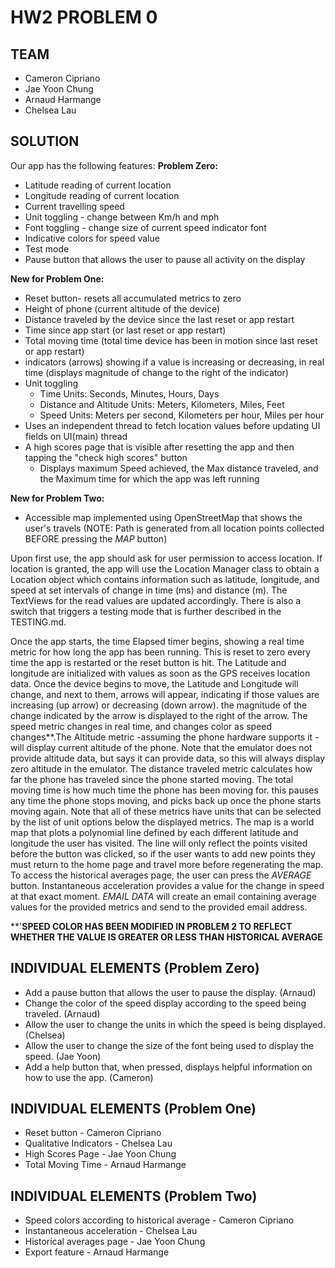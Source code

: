 # HW2 PROBLEM 0

## TEAM
- Cameron Cipriano
- Jae Yoon Chung
- Arnaud Harmange 
- Chelsea Lau

## SOLUTION
 
 Our app has the following features:
**Problem Zero:**
 - Latitude reading of current location
 - Longitude reading of current location
 - Current travelling speed
 - Unit toggling - change between Km/h and mph 
 - Font toggling - change size of current speed indicator font
 - Indicative colors for speed value
 - Test mode
 - Pause button that allows the user to pause all activity on the display

**New for Problem One:**
 - Reset button- resets all accumulated metrics to zero
 - Height of phone (current altitude of the device)
 - Distance traveled by the device since the last reset or app restart
 - Time since app start (or last reset or app restart)
 - Total moving time (total time device has been in motion since last reset or app restart)
 - indicators (arrows) showing if a value is increasing or decreasing, in real time (displays magnitude of change to the right of the indicator)
 - Unit toggling
   - Time Units: Seconds, Minutes, Hours, Days
   - Distance and Altitude Units: Meters, Kilometers, Miles, Feet
   - Speed Units: Meters per second, Kilometers per hour, Miles per hour
 - Uses an independent thread to fetch location values before updating UI fields on UI(main) thread
 - A high scores page that is visible after resetting the app and then tapping the "check high scores" button
   - Displays maximum Speed achieved, the Max distance traveled, and the Maximum time for which the app was left running

**New for Problem Two:**

- Accessible map implemented using OpenStreetMap that shows the user's travels (NOTE: Path is generated from all location points collected BEFORE pressing the _MAP_ button)


 Upon first use, the app should ask for user permission to access location. If location is granted, the app will use the Location Manager class to obtain a Location object which contains information such as latitude, longitude, and speed at set intervals of change in time (ms) and distance (m). The TextViews for the read values are updated accordingly.
 There is also a switch that triggers a testing mode that is further described in the TESTING.md. 

Once the app starts, the time Elapsed timer begins, showing a real time metric for how long the app has been running. This is reset to zero every time the app is restarted or the reset button is hit.
The Latitude and longitude are initialized with values as soon as the GPS receives location data. Once the device begins to move, the Latitude and Longitude will change, and next to them, arrows will appear,
indicating if those values are increasing (up arrow) or decreasing (down arrow). the magnitude of the change indicated by the arrow is displayed to the right of the arrow. The speed metric changes in real time,
and changes color as speed changes**.The Altitude metric -assuming the phone hardware supports it - will display current altitude of the phone. Note that the emulator does not provide altitude data, but says it 
can provide data, so this will always display zero altitude in the emulator. The distance traveled metric calculates how far the phone has traveled since the phone started moving. The total moving time is 
how much time the phone has been moving for. this pauses any time the phone stops moving, and picks back up once the phone starts moving again. Note that all of these metrics have units
that can be selected by the list of unit options below the displayed metrics. 
The map is a world map that plots a polynomial line defined by each different latitude and longitude the user has visited. The line will only reflect the points visited before the button was clicked, so if the user wants to add new points they must return to the home page and travel more before regenerating the map. To access the historical averages page, the user can press the _AVERAGE_ button. Instantaneous acceleration provides a value for the change in speed at that exact moment. _EMAIL DATA_ will create an email containing average values for the provided metrics and send to the provided email address.

**'**SPEED COLOR HAS BEEN MODIFIED IN PROBLEM 2 TO REFLECT WHETHER THE VALUE IS GREATER OR LESS THAN HISTORICAL AVERAGE** 

 ## INDIVIDUAL ELEMENTS (Problem Zero)
- Add a pause button that allows the user to pause the display. (Arnaud)
- Change the color of the speed display according to the speed being traveled. (Arnaud)
- Allow the user to change the units in which the speed is being displayed. (Chelsea)
- Allow the user to change the size of the font being used to display the speed. (Jae Yoon)
- Add a help button that, when pressed, displays helpful information on how to use the app. (Cameron)

## INDIVIDUAL ELEMENTS (Problem One)
- Reset button - Cameron Cipriano
- Qualitative Indicators - Chelsea Lau
- High Scores Page - Jae Yoon Chung
- Total Moving Time - Arnaud Harmange

## INDIVIDUAL ELEMENTS (Problem Two)
- Speed colors according to historical average - Cameron Cipriano
- Instantaneous acceleration - Chelsea Lau
- Historical averages page - Jae Yoon Chung
- Export feature - Arnaud Harmange
